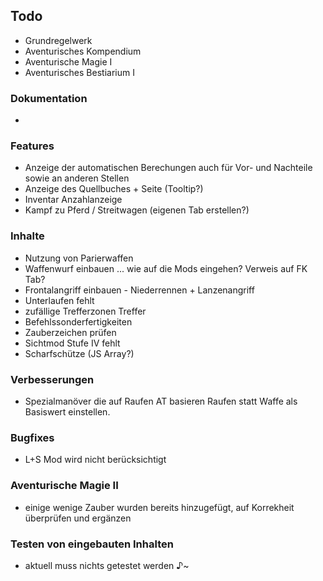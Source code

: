 ## Todo 

 * Grundregelwerk
 * Aventurisches Kompendium
 * Aventurische Magie I
 * Aventurisches Bestiarium I

### Dokumentation
 * 

### Features
 * Anzeige der automatischen Berechungen auch für Vor- und Nachteile sowie an anderen Stellen
 * Anzeige des Quellbuches + Seite (Tooltip?)
 * Inventar Anzahlanzeige
 * Kampf zu Pferd / Streitwagen (eigenen Tab erstellen?)

### Inhalte
 * Nutzung von Parierwaffen
 * Waffenwurf einbauen ... wie auf die Mods eingehen? Verweis auf FK Tab?
 * Frontalangriff einbauen - Niederrennen + Lanzenangriff
 * Unterlaufen fehlt
 * zufällige Trefferzonen Treffer
 * Befehlssonderfertigkeiten
 * Zauberzeichen prüfen
 * Sichtmod Stufe IV fehlt
 * Scharfschütze (JS Array?)
 
### Verbesserungen
 * Spezialmanöver die auf Raufen AT basieren Raufen statt Waffe als Basiswert einstellen.

### Bugfixes
 * L+S Mod wird nicht berücksichtigt

### Aventurische Magie II
 * einige wenige Zauber wurden bereits hinzugefügt, auf Korrekheit überprüfen und ergänzen

### Testen von eingebauten Inhalten
 * aktuell muss nichts getestet werden ♪~
